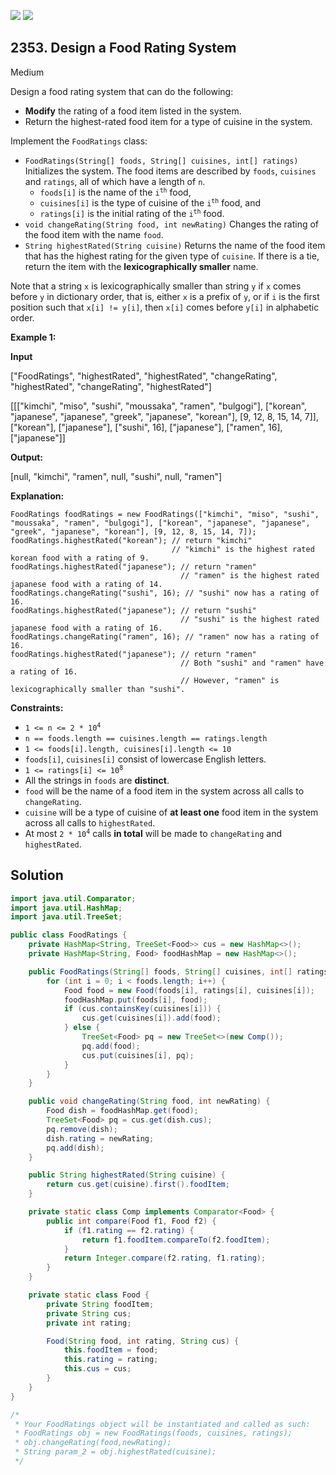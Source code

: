 [![](https://img.shields.io/github/stars/javadev/LeetCode-in-Java?label=Stars&style=flat-square)](https://github.com/javadev/LeetCode-in-Java)
[![](https://img.shields.io/github/forks/javadev/LeetCode-in-Java?label=Fork%20me%20on%20GitHub%20&style=flat-square)](https://github.com/javadev/LeetCode-in-Java/fork)

## 2353\. Design a Food Rating System

Medium

Design a food rating system that can do the following:

*   **Modify** the rating of a food item listed in the system.
*   Return the highest-rated food item for a type of cuisine in the system.

Implement the `FoodRatings` class:

*   `FoodRatings(String[] foods, String[] cuisines, int[] ratings)` Initializes the system. The food items are described by `foods`, `cuisines` and `ratings`, all of which have a length of `n`.
    *   `foods[i]` is the name of the <code>i<sup>th</sup></code> food,
    *   `cuisines[i]` is the type of cuisine of the <code>i<sup>th</sup></code> food, and
    *   `ratings[i]` is the initial rating of the <code>i<sup>th</sup></code> food.
*   `void changeRating(String food, int newRating)` Changes the rating of the food item with the name `food`.
*   `String highestRated(String cuisine)` Returns the name of the food item that has the highest rating for the given type of `cuisine`. If there is a tie, return the item with the **lexicographically smaller** name.

Note that a string `x` is lexicographically smaller than string `y` if `x` comes before `y` in dictionary order, that is, either `x` is a prefix of `y`, or if `i` is the first position such that `x[i] != y[i]`, then `x[i]` comes before `y[i]` in alphabetic order.

**Example 1:**

**Input**

["FoodRatings", "highestRated", "highestRated", "changeRating", "highestRated", "changeRating", "highestRated"]

[[["kimchi", "miso", "sushi", "moussaka", "ramen", "bulgogi"], ["korean", "japanese", "japanese", "greek", "japanese", "korean"], [9, 12, 8, 15, 14, 7]], ["korean"], ["japanese"], ["sushi", 16], ["japanese"], ["ramen", 16], ["japanese"]]

**Output:**

[null, "kimchi", "ramen", null, "sushi", null, "ramen"]

**Explanation:**

    FoodRatings foodRatings = new FoodRatings(["kimchi", "miso", "sushi", "moussaka", "ramen", "bulgogi"], ["korean", "japanese", "japanese", "greek", "japanese", "korean"], [9, 12, 8, 15, 14, 7]);
    foodRatings.highestRated("korean"); // return "kimchi"
                                        // "kimchi" is the highest rated korean food with a rating of 9.
    foodRatings.highestRated("japanese"); // return "ramen"
                                          // "ramen" is the highest rated japanese food with a rating of 14.
    foodRatings.changeRating("sushi", 16); // "sushi" now has a rating of 16.
    foodRatings.highestRated("japanese"); // return "sushi"
                                          // "sushi" is the highest rated japanese food with a rating of 16.
    foodRatings.changeRating("ramen", 16); // "ramen" now has a rating of 16.
    foodRatings.highestRated("japanese"); // return "ramen"
                                          // Both "sushi" and "ramen" have a rating of 16.
                                          // However, "ramen" is lexicographically smaller than "sushi". 

**Constraints:**

*   <code>1 <= n <= 2 * 10<sup>4</sup></code>
*   `n == foods.length == cuisines.length == ratings.length`
*   `1 <= foods[i].length, cuisines[i].length <= 10`
*   `foods[i]`, `cuisines[i]` consist of lowercase English letters.
*   <code>1 <= ratings[i] <= 10<sup>8</sup></code>
*   All the strings in `foods` are **distinct**.
*   `food` will be the name of a food item in the system across all calls to `changeRating`.
*   `cuisine` will be a type of cuisine of **at least one** food item in the system across all calls to `highestRated`.
*   At most <code>2 * 10<sup>4</sup></code> calls **in total** will be made to `changeRating` and `highestRated`.

## Solution

```java
import java.util.Comparator;
import java.util.HashMap;
import java.util.TreeSet;

public class FoodRatings {
    private HashMap<String, TreeSet<Food>> cus = new HashMap<>();
    private HashMap<String, Food> foodHashMap = new HashMap<>();

    public FoodRatings(String[] foods, String[] cuisines, int[] ratings) {
        for (int i = 0; i < foods.length; i++) {
            Food food = new Food(foods[i], ratings[i], cuisines[i]);
            foodHashMap.put(foods[i], food);
            if (cus.containsKey(cuisines[i])) {
                cus.get(cuisines[i]).add(food);
            } else {
                TreeSet<Food> pq = new TreeSet<>(new Comp());
                pq.add(food);
                cus.put(cuisines[i], pq);
            }
        }
    }

    public void changeRating(String food, int newRating) {
        Food dish = foodHashMap.get(food);
        TreeSet<Food> pq = cus.get(dish.cus);
        pq.remove(dish);
        dish.rating = newRating;
        pq.add(dish);
    }

    public String highestRated(String cuisine) {
        return cus.get(cuisine).first().foodItem;
    }

    private static class Comp implements Comparator<Food> {
        public int compare(Food f1, Food f2) {
            if (f1.rating == f2.rating) {
                return f1.foodItem.compareTo(f2.foodItem);
            }
            return Integer.compare(f2.rating, f1.rating);
        }
    }

    private static class Food {
        private String foodItem;
        private String cus;
        private int rating;

        Food(String food, int rating, String cus) {
            this.foodItem = food;
            this.rating = rating;
            this.cus = cus;
        }
    }
}

/*
 * Your FoodRatings object will be instantiated and called as such:
 * FoodRatings obj = new FoodRatings(foods, cuisines, ratings);
 * obj.changeRating(food,newRating);
 * String param_2 = obj.highestRated(cuisine);
 */
```